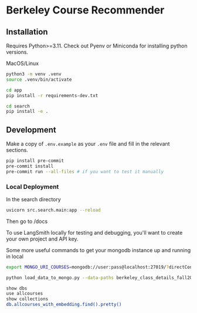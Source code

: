 # Berkeley Course Recommender

## Installation

Requires Python>=3.11. Check out Pyenv or Miniconda for installing python versions.

MacOS/Linux
```bash
python3 -m venv .venv
source .venv/bin/activate

cd app
pip install -r requirements-dev.txt

cd search
pip install -e .
```

## Development

Make a copy of `.env.example` as your `.env` file and fill in the relevant sections.

```bash
pip install pre-commit
pre-commit install
pre-commit run --all-files # if you want to test it manually
```

### Local Deployment

In the search directory
```bash
uvicorn src.search.main:app --reload
```

Then go to /docs

To use LangSmith locally for testing and debugging, you'll want to create your own project and API key.

Some more useful commands to get your mongodb instance up and running in local

```bash
export MONGO_URI_COURSES=mongodb://user:pass@localhost:27019/?directConnection=true

python load_data_to_mongo.py --data-paths berkeley_class_details_fall2024.jsonl berkeley_class_details_spring2025.jsonl

show dbs
use allcourses
show collections
db.allcourses_with_embedding.find().pretty()
```
